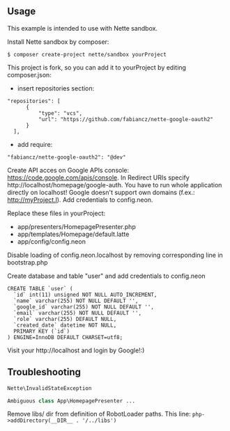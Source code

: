 ## Usage

This example is intended to use with Nette sandbox.

Install Nette sandbox by composer:

```
$ composer create-project nette/sandbox yourProject
```

This project is fork, so you can add it to yourProject by editing composer.json:
  - insert repositories section:

```neon
"repositories": [
      {
          "type": "vcs",
          "url": "https://github.com/fabiancz/nette-google-oauth2"
      }
  ],
```
  - add require:

```neon
"fabiancz/nette-google-oauth2": "@dev"
```

Create API acces on Google APIs console: https://code.google.com/apis/console. In Redirect URIs specify http://localhost/homepage/google-auth. You have to run whole application directly on localhost! Google doesn't support own domains (f.ex.: http://myProject.l). Add credentials to config.neon.

Replace these files in yourProject:
- app/presenters/HomepagePresenter.php
- app/templates/Homepage/default.latte
- app/config/config.neon

Disable loading of config.neon.localhost by removing corresponding line in bootstrap.php

Create database and table "user" and add credentials to config.neon

```mysql
CREATE TABLE `user` (
  `id` int(11) unsigned NOT NULL AUTO_INCREMENT,
  `name` varchar(255) NOT NULL DEFAULT '',
  `google_id` varchar(255) NOT NULL DEFAULT '',
  `email` varchar(255) NOT NULL DEFAULT '',
  `role` varchar(255) DEFAULT NULL,
  `created_date` datetime NOT NULL,
  PRIMARY KEY (`id`)
) ENGINE=InnoDB DEFAULT CHARSET=utf8;
```

Visit your http://localhost and login by Google!:)

## Troubleshooting

```php
Nette\InvalidStateException

Ambiguous class App\HomepagePresenter ...
```

Remove libs/ dir from definition of RobotLoader paths. This line: ```php->addDirectory(__DIR__ . '/../libs')```
